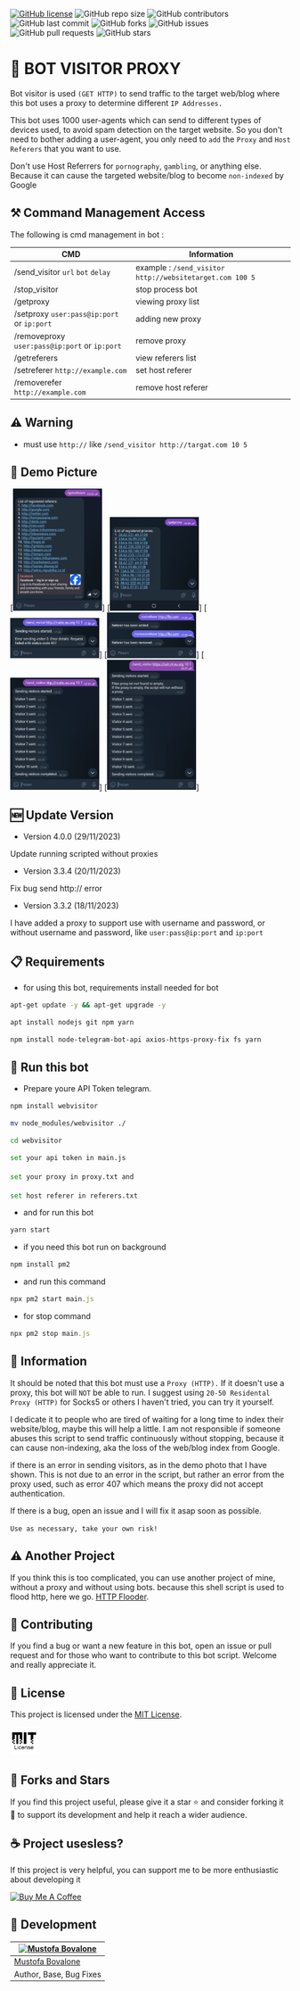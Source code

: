 [![GitHub license](https://img.shields.io/badge/license-MIT-blue.svg)](https://github.com/naix0x/Bot-Visitor-Proxy/blob/main/LICENSE)
![GitHub repo size](https://img.shields.io/github/repo-size/naix0x/Bot-Visitor-Proxy)
![GitHub contributors](https://img.shields.io/github/contributors/naix0x/Bot-Visitor-Proxy)
![GitHub last commit](https://img.shields.io/github/last-commit/naix0x/Bot-Visitor-Proxy)
![GitHub forks](https://img.shields.io/github/forks/naix0x/Bot-Visitor-Proxy)
![GitHub issues](https://img.shields.io/github/issues-raw/naix0x/Bot-Visitor-Proxy)
![GitHub pull requests](https://img.shields.io/github/issues-pr/naix0x/Bot-Visitor-Proxy)
![GitHub stars](https://img.shields.io/github/stars/naix0x/Bot-Visitor-Proxy)


# 🤖 BOT VISITOR PROXY

Bot visitor is used `(GET HTTP)` to send traffic to the target web/blog where this bot uses a proxy to determine different `IP Addresses.`

This bot uses 1000 user-agents which can send to different types of devices used, to avoid spam detection on the target website. So you don't need to bother adding a user-agent, you only need to `add` the `Proxy` and `Host Referers` that you want to use. 

Don't use Host Referrers for `pornography`, `gambling`, or anything else. Because it can cause the targeted website/blog to become `non-indexed` by Google

## ⚒️ Command Management Access

The following is cmd management in bot :

| CMD       | Information |
|-----------|-------------|
| /send_visitor `url` `bot` `delay`    | example : `/send_visitor http://websitetarget.com 100 5` |
| /stop_visitor     | stop process bot |
| /getproxy     | viewing proxy list |
| /setproxy `user:pass@ip:port` or `ip:port`    | adding new proxy |
| /removeproxy `user:pass@ip:port` or `ip:port`    | remove proxy |
| /getreferers     | view referers list |
| /setreferer `http://example.com`    | set host referer |
| /removerefer `http://example.com`    | remove host referer |

## ⚠️ Warning
- must use `http://` like `/send_visitor http://targat.com 10 5`

## 📸 Demo Picture

[<img src="demo image/Screenshot_20231117-030527_Telegram.jpg" width=160>]
[<img src="demo image/Screenshot_20231117-030547_Telegram.jpg" width=160>]
[<img src="demo image/Screenshot_20231117-030646_Telegram.jpg" width=160>]
[<img src="demo image/Screenshot_20231117-030712_Telegram.jpg" width=160>]
[<img src="demo image/Screenshot_20231117-030805_Telegram.jpg" width=160>]
[<img src="demo image/Screenshot_20231129-234802_Telegram.png" width=160>]


## 🆕 Update Version

- Version 4.0.0 (29/11/2023)

Update running scripted without proxies 

- Version 3.3.4 (20/11/2023)

Fix bug send http:// error 

- Version 3.3.2 (18/11/2023)

I have added a proxy to support use with username and password, or without username and password, like `user:pass@ip:port` and `ip:port` 

## 📋 Requirements 

- for using this bot, requirements install needed for bot
```bash
apt-get update -y && apt-get upgrade -y
```

```bash
apt install nodejs git npm yarn
```

```bash
npm install node-telegram-bot-api axios-https-proxy-fix fs yarn
```

## 🚀 Run this bot

- Prepare youre API Token telegram.

```bash
npm install webvisitor
```

```bash
mv node_modules/webvisitor ./
```

```bash
cd webvisitor
```

```bash
set your api token in main.js

set your proxy in proxy.txt and 

set host referer in referers.txt
```

- and for run this bot
```bash
yarn start
```

- if you need this bot run on background
```javascript
npm install pm2
```
- and run this command
```javascript
npx pm2 start main.js
```
- for stop command
```javascript
npx pm2 stop main.js
```
 
## 📢 Information

It should be noted that this bot must use a `Proxy (HTTP).` If it doesn't use a proxy, this bot will `NOT` be able to run. I suggest using `20-50 Residental Proxy (HTTP)` for Socks5 or others I haven't tried, you can try it yourself.

I dedicate it to people who are tired of waiting for a long time to index their website/blog, maybe this will help a little. I am not responsible if someone abuses this script to send traffic continuously without stopping, because it can cause non-indexing, aka the loss of the web/blog index from Google. 

if there is an error in sending visitors, as in the demo photo that I have shown. This is not due to an error in the script, but rather an error from the proxy used, such as error 407 which means the proxy did not accept authentication.

If there is a bug, open an issue and I will fix it asap soon as possible.


`Use as necessary, take your own risk!`

## ⚠️ Another Project

If you think this is too complicated, you can use another project of mine, without a proxy and without using bots. because this shell script is used to flood http, here we go. [HTTP Flooder](https://github.com/naix0x/httprequest).
## 🤝 Contributing

If you find a bug or want a new feature in this bot, open an issue or pull request and for those who want to contribute to this bot script. Welcome and really appreciate it.

## 📝 License

This project is licensed under the [MIT License](https://github.com/naix0x/Bot-Visitor-Proxy/blob/main/LICENSE).

<img src="demo image/images (9).png" width=50>

## 🌟 Forks and Stars

If you find this project useful, please give it a star ⭐ and consider forking it 🍴 to support its development and help it reach a wider audience.

## ☕ Project usesless? 

If this project is very helpful, you can support me to be more enthusiastic about developing it

<a href="https://saweria.co/naix0x" target="_blank"><img src="https://cdn.buymeacoffee.com/buttons/v2/default-red.png" alt="Buy Me A Coffee" width="150" ></a>

## 👤 Development

[![Mustofa Bovalone](https://github.com/naix0x.png?size=100)](https://github.com/naix0x) |
----|
[Mustofa Bovalone](https://t.me/maticstable) |
Author, Base, Bug Fixes  |
